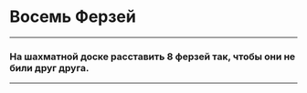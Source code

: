 # Восемь Ферзей
___
### На шахматной доске расставить 8 ферзей так, чтобы они не били друг друга.
___